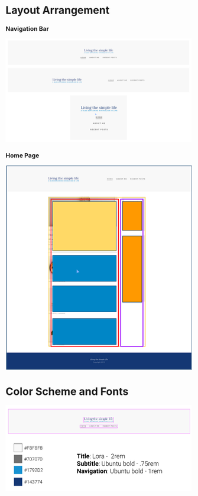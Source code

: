 # Layout Arrangement

### Navigation Bar

<p align="center">
    <img src="https://github.com/Jplaudir8/Front-end-exercises/blob/master/Making%20a%20Fully%20Responsive%20Site/Arrangement.png" width="900" alt="" title="Arrangement">
</p>

### Home Page

<p align="center">
    <img src="https://github.com/Jplaudir8/Front-end-exercises/blob/master/Making%20a%20Fully%20Responsive%20Site/ArrangementOfPage1.png" width="900" alt="" title="Arrangement">
</p>

# Color Scheme and Fonts

<p align="center">
    <img src="https://github.com/Jplaudir8/Front-end-exercises/blob/master/Making%20a%20Fully%20Responsive%20Site/ColorandFontScheme.png" width="700" alt="" title="Color and Font Scheme">
</p>
